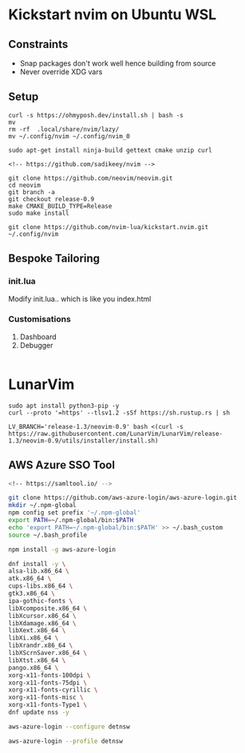 #  Kickstart nvim on Ubuntu WSL

## Constraints
- Snap packages don't work well hence building from source  
- Never override XDG vars

## Setup

```
curl -s https://ohmyposh.dev/install.sh | bash -s
mv 
rm -rf  .local/share/nvim/lazy/
mv ~/.config/nvim ~/.config/nvim_0

sudo apt-get install ninja-build gettext cmake unzip curl

<!-- https://github.com/sadikeey/nvim -->

git clone https://github.com/neovim/neovim.git
cd neovim
git branch -a
git checkout release-0.9
make CMAKE_BUILD_TYPE=Release
sudo make install

git clone https://github.com/nvim-lua/kickstart.nvim.git ~/.config/nvim

```

## Bespoke Tailoring

### init.lua
Modify init.lua.. which is like you index.html

### Customisations

1. Dashboard
1. Debugger

```

```

# LunarVim
```
sudo apt install python3-pip -y
curl --proto '=https' --tlsv1.2 -sSf https://sh.rustup.rs | sh

LV_BRANCH='release-1.3/neovim-0.9' bash <(curl -s https://raw.githubusercontent.com/LunarVim/LunarVim/release-1.3/neovim-0.9/utils/installer/install.sh)

```

## AWS Azure SSO Tool
```bash
<!-- https://samltool.io/ -->

git clone https://github.com/aws-azure-login/aws-azure-login.git
mkdir ~/.npm-global
npm config set prefix '~/.npm-global'
export PATH=~/.npm-global/bin:$PATH
echo 'export PATH=~/.npm-global/bin:$PATH' >> ~/.bash_custom
source ~/.bash_profile

npm install -g aws-azure-login

dnf install -y \
alsa-lib.x86_64 \
atk.x86_64 \
cups-libs.x86_64 \
gtk3.x86_64 \
ipa-gothic-fonts \
libXcomposite.x86_64 \
libXcursor.x86_64 \
libXdamage.x86_64 \
libXext.x86_64 \
libXi.x86_64 \
libXrandr.x86_64 \
libXScrnSaver.x86_64 \
libXtst.x86_64 \
pango.x86_64 \
xorg-x11-fonts-100dpi \
xorg-x11-fonts-75dpi \
xorg-x11-fonts-cyrillic \
xorg-x11-fonts-misc \
xorg-x11-fonts-Type1 \
dnf update nss -y

aws-azure-login --configure detnsw

aws-azure-login --profile detnsw


```